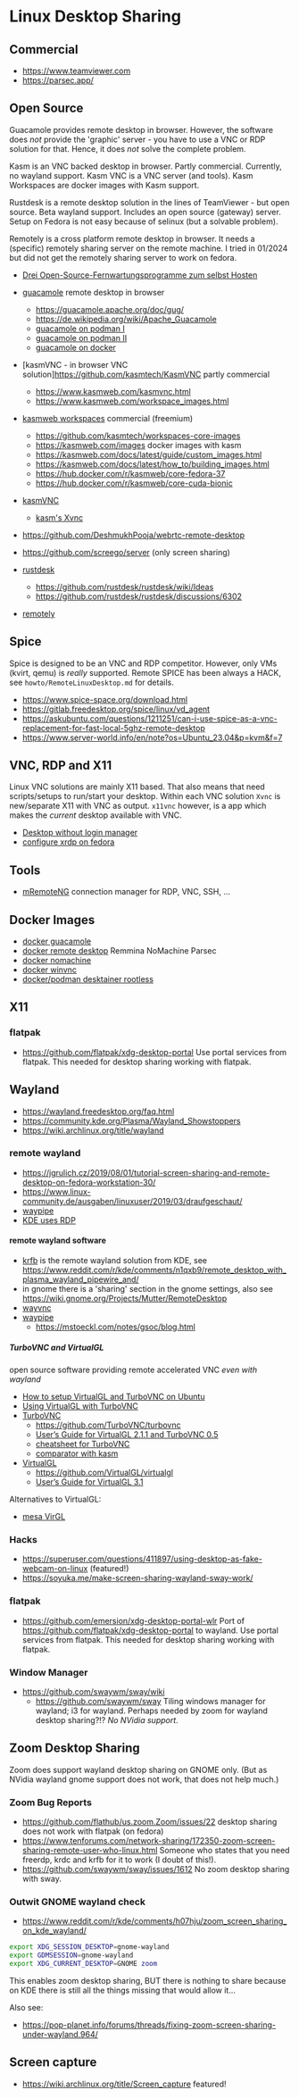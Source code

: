 # Linux Desktop Sharing

## Commercial

* https://www.teamviewer.com
* https://parsec.app/

## Open Source

Guacamole provides remote desktop in browser. However, the software does _not_
provide the 'graphic' server - you have to use a VNC or RDP solution for
that. Hence, it does _not_ solve the complete problem.

Kasm is an VNC backed desktop in browser. Partly commercial. Currently, 
no wayland support. Kasm VNC is a VNC server (and tools). Kasm Workspaces
are docker images with Kasm support.

Rustdesk is a remote desktop solution in the lines of TeamViewer - but open
source. Beta wayland support. Includes an open source (gateway) server. 
Setup on Fedora is not easy because of selinux (but a solvable problem).

Remotely is a cross platform remote desktop in browser. It needs a (specific)
remotely sharing server on the remote machine. I tried in 01/2024 but did not get 
the remotely sharing server to work on fedora.

* [Drei Open-Source-Fernwartungsprogramme zum selbst Hosten](https://www.heise.de/select/ct/vorschau/2309313183203928794)

* [guacamole](https://guacamole.apache.org/) remote desktop in browser
  + https://guacamole.apache.org/doc/gug/
  + https://de.wikipedia.org/wiki/Apache_Guacamole
  + [guacamole on podman I](https://gist.github.com/dmi3mis/1e7dc9c5d423ab588d555f0a2c399f26)
  + [guacamole on podman II](https://linuxhistory.com/2021/01/16/apache-guacamole-on-podman/)
  + [guacamole on docker](https://guacamole.apache.org/doc/gug/guacamole-docker.html)
* [kasmVNC - in browser VNC solution]https://github.com/kasmtech/KasmVNC partly commercial
  + https://www.kasmweb.com/kasmvnc.html
  + https://www.kasmweb.com/workspace_images.html
* [kasmweb workspaces](https://kasmweb.com/workspaces) commercial (freemium)
  + https://github.com/kasmtech/workspaces-core-images
  + https://kasmweb.com/images docker images with kasm
  + https://kasmweb.com/docs/latest/guide/custom_images.html
  + https://kasmweb.com/docs/latest/how_to/building_images.html
  + https://hub.docker.com/r/kasmweb/core-fedora-37
  + https://hub.docker.com/r/kasmweb/core-cuda-bionic
* [kasmVNC](https://www.kasmweb.com/kasmvnc/docs/latest/serverside.html)
  + [kasm's Xvnc](https://www.kasmweb.com/kasmvnc/docs/latest/man/Xvnc.html)
* https://github.com/DeshmukhPooja/webrtc-remote-desktop
* https://github.com/screego/server (only screen sharing)
* [rustdesk](https://rustdesk.com/)
  + https://github.com/rustdesk/rustdesk/wiki/Ideas
  + https://github.com/rustdesk/rustdesk/discussions/6302
* [remotely](https://github.com/immense/Remotely)

## Spice

Spice is designed to be an VNC and RDP competitor. However, only VMs (kvirt, qemu) 
is _really_ supported. Remote SPICE has been always a HACK, see
`howto/RemoteLinuxDesktop.md` for details.

* https://www.spice-space.org/download.html
* https://gitlab.freedesktop.org/spice/linux/vd_agent
* https://askubuntu.com/questions/1211251/can-i-use-spice-as-a-vnc-replacement-for-fast-local-5ghz-remote-desktop
* https://www.server-world.info/en/note?os=Ubuntu_23.04&p=kvm&f=7

## VNC, RDP and X11

Linux VNC solutions are mainly X11 based. That also means that need scripts/setups to
run/start your desktop. Within each VNC solution `Xvnc` is new/separate X11 with VNC
as output. `x11vnc` however, is a app which makes the _current_ desktop available with VNC.

* [Desktop without login manager](https://wiki.archlinux.de/title/Desktop_starten_ohne_Loginmanager)
* [configure xrdp on fedora](https://www.linuxquestions.org/questions/fedora-35/help-with-configuring-xrdp-to-use-kde-instead-of-gnome-for-desktop-fedora-37-wayland-4175720229/)


## Tools

* [mRemoteNG](https://mremoteng.org/) connection manager for RDP, VNC, SSH, ...

## Docker Images

* [docker guacamole](https://github.com/kenryuS/docker-guacamole-re)
* [docker remote desktop](https://github.com/Lanjelin/docker-remote-desktop) Remmina NoMachine Parsec
* [docker nomachine](https://github.com/Lanjelin/nomachine-docker)
* [docker winvnc](https://github.com/eminmuhammadi/winvnc)
* [docker/podman desktainer rootless](https://github.com/dmotte/desktainer-rootless)

## X11

### flatpak

* https://github.com/flatpak/xdg-desktop-portal
  Use portal services from flatpak. This needed for desktop sharing working
  with flatpak.

## Wayland

* https://wayland.freedesktop.org/faq.html
* https://community.kde.org/Plasma/Wayland_Showstoppers
* https://wiki.archlinux.org/title/wayland

### remote wayland

* https://jgrulich.cz/2019/08/01/tutorial-screen-sharing-and-remote-desktop-on-fedora-workstation-30/
* https://www.linux-community.de/ausgaben/linuxuser/2019/03/draufgeschaut/
* [waypipe](https://access.redhat.com/documentation/en-us/red_hat_enterprise_linux/9/html/getting_started_with_the_gnome_desktop_environment/remotely-accessing-an-individual-application-wayland_getting-started-with-the-gnome-desktop-environment)
* [KDE uses RDP](https://planet.kde.org/arjen-hiemstra-2023-08-08-remote-desktop-using-the-rdp-protocol-for-plasma-wayland/)

#### remote wayland software

* [krfb](https://userbase.kde.org/Krfb) is the remote wayland solution from KDE, see https://www.reddit.com/r/kde/comments/n1qxb9/remote_desktop_with_plasma_wayland_pipewire_and/
* in gnome there is a 'sharing' section in the gnome settings, also see
  https://wiki.gnome.org/Projects/Mutter/RemoteDesktop
* [wayvnc](https://github.com/any1/wayvnc)
* [waypipe](https://gitlab.freedesktop.org/mstoeckl/waypipe/)
  + https://mstoeckl.com/notes/gsoc/blog.html

##### TurboVNC and VirtualGL

open source software providing remote accelerated VNC _even with wayland_

* [How to setup VirtualGL and TurboVNC on Ubuntu](https://gist.github.com/cyberang3l/422a77a47bdc15a0824d5cca47e64ba2)
* [Using VirtualGL with TurboVNC](https://www.virtualgl.org/vgldoc/2_1_1/#hd009004)
* [TurboVNC](https://www.turbovnc.org/)
  + https://github.com/TurboVNC/turbovnc
  + [User’s Guide for VirtualGL 2.1.1 and TurboVNC 0.5](https://www.virtualgl.org/vgldoc/2_1_1/)
  + [cheatsheet for TurboVNC](https://docs.oracle.com/cd/E19279-01/820-3257-12/turbovnc.html)
  + [comparator with kasm](https://github.com/kasmtech/KasmVNC/issues/193)
* [VirtualGL](https://virtualgl.org/)
  + https://github.com/VirtualGL/virtualgl
  + [User’s Guide for VirtualGL 3.1](https://rawcdn.githack.com/VirtualGL/virtualgl/3.1/doc/index.html)

Alternatives to VirtualGL:
* [mesa VirGL](https://docs.mesa3d.org/drivers/virgl.html)

### Hacks

* https://superuser.com/questions/411897/using-desktop-as-fake-webcam-on-linux (featured!)
* https://soyuka.me/make-screen-sharing-wayland-sway-work/

### flatpak

* https://github.com/emersion/xdg-desktop-portal-wlr
  Port of https://github.com/flatpak/xdg-desktop-portal to wayland.
  Use portal services from flatpak. This needed for desktop sharing working
  with flatpak.

### Window Manager

* https://github.com/swaywm/sway/wiki
  + https://github.com/swaywm/sway
  Tiling windows manager for wayland; i3 for wayland. 
  Perhaps needed by zoom for wayland desktop sharing?!? 
  _No NVidia support_.

## Zoom Desktop Sharing

Zoom does support wayland desktop sharing on GNOME only. (But as NVidia 
wayland gnome support does not work, that does not help much.)

### Zoom Bug Reports

* https://github.com/flathub/us.zoom.Zoom/issues/22
  desktop sharing does not work with flatpak (on fedora)
* https://www.tenforums.com/network-sharing/172350-zoom-screen-sharing-remote-user-who-linux.html
  Someone who states that you need freerdp, krdc and krfb for it to work (I doubt of this!).
* https://github.com/swaywm/sway/issues/1612
  No zoom desktop sharing with sway.
  

### Outwit GNOME wayland check

* https://www.reddit.com/r/kde/comments/h07hju/zoom_screen_sharing_on_kde_wayland/

```bash
export XDG_SESSION_DESKTOP=gnome-wayland
export GDMSESSION=gnome-wayland
export XDG_CURRENT_DESKTOP=GNOME zoom
```

This enables zoom desktop sharing, BUT there is nothing to share because
on KDE there is still all the things missing that would allow it...

Also see:
* https://pop-planet.info/forums/threads/fixing-zoom-screen-sharing-under-wayland.964/

## Screen capture

* https://wiki.archlinux.org/title/Screen_capture featured!
